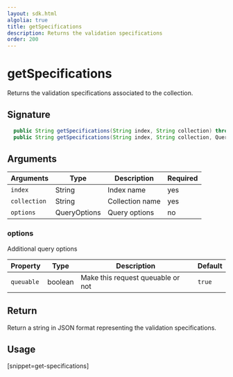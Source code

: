 ```yaml
---
layout: sdk.html
algolia: true
title: getSpecifications
description: Returns the validation specifications
order: 200
---
```


# getSpecifications

Returns the validation specifications associated to the collection.

## Signature

```java
  public String getSpecifications(String index, String collection) throws BadRequestException, ForbiddenException, GatewayTimeoutException, InternalException, ServiceUnavailableException, NotFoundException;
  public String getSpecifications(String index, String collection, QueryOptions) throws BadRequestException, ForbiddenException, GatewayTimeoutException, InternalException, ServiceUnavailableException, NotFoundException;
```

## Arguments

| Arguments    | Type    | Description | Required
|--------------|---------|-------------|----------
| ``index`` | String | Index name    | yes  |
| ``collection`` | String | Collection name    | yes  |
| ``options`` | QueryOptions | Query options    | no  |

### **options**

Additional query options

| Property   | Type    | Description                       | Default |
| ---------- | ------- | --------------------------------- | ------- |
| `queuable` | boolean | Make this request queuable or not | `true`  |

## Return

Return a string in JSON format representing the validation specifications.

## Usage

[snippet=get-specifications]
